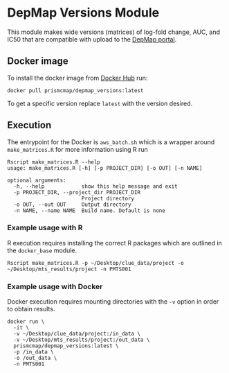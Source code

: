 # DepMap Versions Module

This module makes wide versions (matrices) of log-fold change, AUC, and IC50 that are compatible with upload to the [DepMap portal](https://depmap.org/portal/interactive/).

## Docker image

To install the docker image from [Docker Hub](https://hub.docker.com/repository/docker/prismcmap/depmap_versions) run:

```
docker pull prismcmap/depmap_versions:latest
```

To get a specific version replace `latest` with the version desired.

## Execution

The entrypoint for the Docker is `aws_batch.sh` which is a wrapper around `make_matrices.R` for more information using R run

```
Rscript make_matrices.R --help
usage: make_matrices.R [-h] [-p PROJECT_DIR] [-o OUT] [-n NAME]

optional arguments:
  -h, --help            show this help message and exit
  -p PROJECT_DIR, --project_dir PROJECT_DIR
                        Project directory
  -o OUT, --out OUT     Output directory
  -n NAME, --name NAME  Build name. Default is none
```

### Example usage with R

R execution requires installing the correct R packages which are outlined in the `docker_base` module.

```
Rscript make_matrices.R -p ~/Desktop/clue_data/project -o ~/Desktop/mts_results/project -n PMTS001
```

### Example usage with Docker

Docker execution requires mounting directories with the `-v` option in order to obtain results.

```
docker run \
  -it \
  -v ~/Desktop/clue_data/project:/in_data \
  -v ~/Desktop/mts_results/project:/out_data \
  prismcmap/depmap_versions:latest \
  -p /in_data \
  -o /out_data \
  -n PMTS001
```
